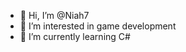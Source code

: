 - 👋 Hi, I’m @Niah7
- 👀 I’m interested in game development
- 🌱 I’m currently learning C# 



<!---
Niah7/Niah7 is a ✨ special ✨ repository because its `README.md` (this file) appears on your GitHub profile.
You can click the Preview link to take a look at your changes.
--->
